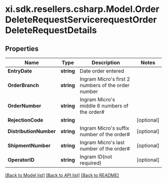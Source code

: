 # xi.sdk.resellers.csharp.Model.OrderDeleteRequestServicerequestOrderDeleteRequestDetails

## Properties

Name | Type | Description | Notes
------------ | ------------- | ------------- | -------------
**EntryDate** | **string** | Date order entered | 
**OrderBranch** | **string** | Ingram Micro&#39;s first 2 numbers of the order number | 
**OrderNumber** | **string** | Ingram Micro&#39;s middle 6 numbers of the order# | 
**RejectionCode** | **string** |  | [optional] 
**DistributionNumber** | **string** | Ingram Micro&#39;s suffix number of the order# | [optional] 
**ShipmentNumber** | **string** | Ingram Micro&#39;s last number of the order# | [optional] 
**OperatorID** | **string** | Ingram ID(not required) | [optional] 

[[Back to Model list]](../README.md#documentation-for-models) [[Back to API list]](../README.md#documentation-for-api-endpoints) [[Back to README]](../README.md)

